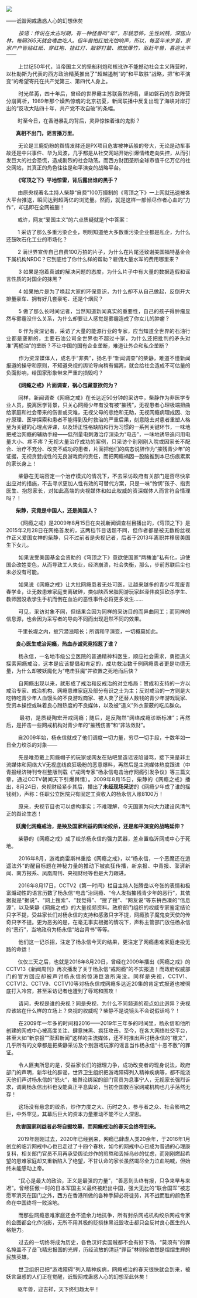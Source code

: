<p><img src="https://github.com/ZjzMisaka/iaders/img/2020/03/7836f-0067hHJjly1gb7pa98f6aj30kc0bfttp.jpg"></p>
<div class="preface">——诋毁网戒蛊惑人心的幻想休矣</div>
<p><span id="more-8865"></span></p>
<div class="WB_editor_iframe_new">
<p align="justify">​​<i>&nbsp; &nbsp; &nbsp; &nbsp; 按语：传说在太古时期，有一种怪兽叫“年”，形貌恐怖，生性凶残，深居山林，每隔365天就会嗜血吃人。但年兽怕红怕光怕响声，所以，每至年末岁首，家家户户皆贴红纸、穿红袍、挂红灯、敲锣打鼓、燃放爆竹，驱赶年兽，喜迎太平——</i></p>
<p align="justify">&nbsp; &nbsp; &nbsp; &nbsp; 上世纪50年代，当帝国主义的坚船利炮和核讹诈不能撼动社会主义阵营时，以杜勒斯为代表的西方政治精英推出了&#8221;超越遏制&#8221;的“和平取胜”战略，把“和平演变”的希望寄托在共产党第三、第四代人身上。</p>
<p align="justify">&nbsp; &nbsp; &nbsp; &nbsp; 时光荏苒，四十年后，曾经的世界霸主苏联轰然坍塌，坚如磐石的东欧阵营分崩离析，1989年那个燥热惊魂的北京初夏，新闻联播中反复出现了海峡对岸打出的“反攻大陆四十年，共产党不攻自破”的条幅。</p>
<p align="justify">&nbsp; &nbsp; &nbsp; &nbsp; 时至今日，在香港暴乱的背后，灵异惊悚着谁的鬼影？</p>
<p align="justify"><b>&nbsp; &nbsp; &nbsp; &nbsp; 真相不出门，谣言播万里</b>。</p>
<p align="justify">&nbsp; &nbsp; &nbsp; &nbsp; 无论是三鹿奶粉的舆情发酵还是PX项目危害被神话般的夸大，无论是动车事故还是中兴事件、华为风波，几乎都是从社交网站开始引爆情绪走向失控，从而引发巨大的社会恐慌，造成剧烈的社会动荡。而西方财团垄断全球市值千亿万亿的社交网站，其真正的角色往往是和平演变的战略平台。</p>
<p align="justify"><b>&nbsp; &nbsp; &nbsp; &nbsp; 《穹顶之下》平地惊雷，背后露出谁的黑手？</b></p>
<p align="justify">&nbsp; &nbsp; &nbsp; &nbsp; 由原央视著名主持人柴静“自费”100万摄制的《穹顶之下》一上网就迅速被各大平台推送，瞬间达到超两亿的浏览量。然而，就是这样一部倾尽作者心血的“力作”，却迅即在全网被删！</p>
<p align="justify">&nbsp; &nbsp; &nbsp; &nbsp; 或许，网友“爱国主义”的六点质疑就是个中答案：</p>
<p align="justify">&nbsp; &nbsp; &nbsp; &nbsp; 1 采访了那么多重污染企业，明明知道绝大多数重污染企业都是私企，为什么还鼓吹石化工业的市场化？</p>
<p align="justify">&nbsp; &nbsp; &nbsp; &nbsp; 2 满世界宣传自己自费100万拍的片子，为什么在片尾还致谢美国福特基金会下属机构NRDC？它到底给了你什么样的帮助？雇佣大量水军的费用哪里来？</p>
<p align="justify">&nbsp; &nbsp; &nbsp; &nbsp; 3 如果是抱着真诚的解决问题的态度，为什么片子中有大量的数据造假和谣言性质的对国企的抹黑？</p>
<p align="justify">&nbsp; &nbsp; &nbsp; &nbsp; 4 如果拍片是为了唤起大家的环保意识，为什么却不从自己做起，反倒开大排量豪车、拥有好几套豪宅、还是个烟民？</p>
<p align="justify">&nbsp; &nbsp; &nbsp; &nbsp; 5 做了那么长时间记者，当然知道新闻真实的重要性，自己的孩子得肿瘤显然与雾霾没什么关系，为什么却要让人感觉是雾霾造成了你女儿的肿瘤？</p>
<p align="justify">&nbsp; &nbsp; &nbsp; &nbsp; 6 作为资深记者，采访了大量的能源行业的专家，应当知道全世界的石油行业都是垄断的，主要石油公司全世界也不超过十家，为什么还把批判的矛头对准“两桶油”的垄断？不让中国的国有企业垄断，难道让外企和私企垄断？</p>
<p align="justify">&nbsp; &nbsp; &nbsp; &nbsp; 作为资深媒体人，成名于“非典”，扬名于“新闻调查”的柴静，难道不懂新闻报道的操守和原则，不知道央视的舆论导向稍有偏离，就会给社会造成不可估量的负面影响，给国家形象带来严重的损毁吗？</p>
<p align="justify"><b>&nbsp; &nbsp; &nbsp; &nbsp; 《网瘾之戒》片面调查，祸心包藏意欲何为</b><b>？</b></p>
<p align="justify">&nbsp; &nbsp; &nbsp; &nbsp; 同样，新闻调查《网瘾之戒》在长达近50分钟的采访中，柴静作为非医学专业人员，脱离医学背景，只关心网瘾少年有没有被“摧残”，无视患者心理极端扭曲给家庭和社会带来的伤害或灾难，无视父母的悲绝和无助，无视网瘾病理成因、治疗原理、医学探索和患者不能得到及时救治的严重后果<b>，</b>刻意隐去对患者重塑人格至为关键的心理点评课，以及矫正性格缺陷和行为习惯的一系列关键环节，一味地把戒治网瘾的辅助手段——低剂量电刺激治疗渲染为“电击”，一味地诱导追问用电量大小、疼不疼？无视大量治疗成功的案例，只采访个别刚刚入院或因家长不配合、治疗不充分、改变不成功的患者，片面把他们的病态说辞作为“摧残青少年”的证据，无视贪婪成性的无良游戏商的责任，而把网瘾祸因一股脑推到本已伤痕累累的家长身上！</p>
<p align="justify">&nbsp; &nbsp; &nbsp; &nbsp; 柴静在无端否定一个治疗模式的情况下，不去采访政府有关部门是否尽快拿出应对的措施，不去寻求更加人性有效的可替代方案，只是一味“怜悯”孩子、指责医生、抱怨家长，对如此高端的央视媒体和如此权威的资深媒体人而言符合情理吗？！</p>
<p align="justify"><b>&nbsp; &nbsp; &nbsp; &nbsp; 柴静，究竟</b><b>是</b><b>中国人，还是美国人？</b></p>
<p align="justify">&nbsp; &nbsp; &nbsp; &nbsp; 《网瘾之戒》是2009年8月15日在央视新闻调查栏目播出的，《穹顶之下》是2015年2月28日在网络首发的，这两档节目话题不同，但作者都是被无数粉丝视作正义爱国女神的柴静，只不过前者是央视记者，后者于2013年离职并移居美国生下女儿。</p>
<p align="justify">&nbsp; &nbsp; &nbsp; &nbsp; 如果说受美国基金会资助的《穹顶之下》意欲使国家“两桶油”私有化，迫使国企改姓变色，从而导致工人失业，经济崩溃，社会失衡，那么，步前苏联后尘也未必没有可能。</p>
<p align="justify">&nbsp; &nbsp; &nbsp; &nbsp; 如果说《网瘾之戒》让大批网瘾患者无处可医，让越来越多的青少年荒废青春学业，让无数患难家庭支离破碎，类似陕西米脂网游玩家赵泽伟疯狂砍杀学生、教师因没收学生手机而倒在血泊的恶性事件必将更多发生……</p>
<p align="justify">&nbsp; &nbsp; &nbsp; &nbsp; 可见，采访对象不同，但结果会因为同样的采访目的而异曲同工；而同样的信息源，也会因为采写者的导向不同而出现迥然不同的效果。</p>
<p align="justify">&nbsp; &nbsp; &nbsp; &nbsp; 千里长堤之内，蚁穴潜滋暗长；所谓和平演变，一切概莫如此。</p>
<p align="justify"><b>&nbsp; &nbsp; &nbsp; &nbsp; 良心医生戒治网瘾，热血赤诚</b><b>究竟</b><b>招惹了谁？</b><b>&nbsp;</b></p>
<p align="justify">&nbsp; &nbsp; &nbsp; &nbsp; 杨永信，一名地市级公立医院的普通精神科医生，顺应社会需求，勇担道义探索网瘾戒治，这本是应该提倡和肯定的，成功救治数千例网瘾患者更是功德无量，为什么却被妖魔化为“电击狂魔”并欲置之死地而后快？</p>
<p align="justify">&nbsp; &nbsp; &nbsp; &nbsp; 自网瘾出现以来，就形成了戒治和反戒治的对立格局：赞成和支持的一方以戒治专家、戒治机构、网瘾患难家庭及部分有识之士为主；反对戒治的一方则是大吃特吃青少年人血馒头的不良游戏商家、被人卖了还替人数钱的青少年游戏玩家、受资本操控或昧着良心蹭热度的不良媒体，以及被“道义”外衣蒙蔽的吃瓜群众。</p>
<p align="justify">&nbsp; &nbsp; &nbsp; &nbsp; 最初，是质疑陶宏开戒网瘾；随后，是反陶然“网络成瘾诊断标准”；再然后，是抨击一些网戒机构对青少年的“摧残伤害”和“非法敛财”。</p>
<p align="justify">&nbsp; &nbsp; &nbsp; &nbsp; 自2009年始，杨永信就成了他们调度一切力量，穷尽一切手段，十数年如一日全力绞杀的对象——</p>
<p align="justify">&nbsp; &nbsp; &nbsp; &nbsp; 先是唯恐戴上网瘾帽子的玩家或网友在贴吧里造谣诬陷谩骂，接下来是非主流媒体和网络大V无视底线疯狂吸粉的恶意爆料，再然后是主流媒体热度跟进（中青报经济特刊专栏整版刊载《“戒网专家”杨永信电击治疗网瘾引发争议》等三篇文章，通过CCTV朝闻天下引爆舆情）。2009年8月15日，柴静的《网瘾之戒》播出，8月24日，央视财经紧步其后，播出了<b>未经现场采访</b>的《网瘾少年成了谁的摇钱树》，声称：任职公立医院只有固定工资收入的杨永信入账8100万！</p>
<p align="justify">&nbsp; &nbsp; &nbsp; &nbsp; 原来，央视节目也可以虚构事实；不难理解，今天国家为何大力建设风清气正的舆论生态！</p>
<p align="justify"><b>&nbsp; &nbsp; &nbsp; &nbsp; 妖魔化网瘾戒治</b><b>，</b><b>是殃及国家利益</b><b>的舆论</b><b>绞杀，还是</b><b>和平演变的战略延伸？</b></p>
<p align="justify">&nbsp; &nbsp; &nbsp; &nbsp; 柴静的《网瘾之戒》成了绞杀杨永信的强力武器，差点置临沂网戒中心于死地。</p>
<p align="justify">&nbsp; &nbsp; &nbsp; &nbsp; 2016年8月，游戏商雷斯林重拾《网瘾之戒》，以“杨永信，一个恶魔还在逍遥法外”的醒目标题在神秘力量的推动下被疯狂传播，新京报、中青报、澎湃新闻、南方报系、凤凰周刊、央视财经等也是大力跟进。</p>
<p align="justify">&nbsp; &nbsp; &nbsp; &nbsp; 2016年8月17日，CCTV2《第一时间》栏目主持人张腾岳以夸张的表情和极富煽动性的语言历数了杨永信“电击”治网瘾、“令人发指摧残青少年的恶行”，其依据就是“据说”、“网上搜索”、“我觉得”、“搜了搜”、“网友说”等东拚西凑的“信息源”，以及柴静《网瘾之戒》的大量视频资料。政府部门组织的权威专家鉴定结论只字不提，受益家长们对杨永信的支持和感激只字不提，网瘾孩子魔鬼变天使的传奇只字不提。更为恶劣的是，在毫无事实根据的情况下，声称主管部门放任杨永信的“恶行”，当地政府为杨永信“站台背书”等等。</p>
<p align="justify">&nbsp; &nbsp; &nbsp; &nbsp; 他们这一记杀招，注定了杨永信今天的结果，更注定了网瘾患难家庭走投无路的命运！</p>
<p align="justify">&nbsp; &nbsp; &nbsp; &nbsp; 仅仅三天之后，也就是2016年8月20日，曾经在2009年播出《网瘾之戒》的CCTV13《新闻周刊》再次播发了关于杨永信“戒网瘾”的不实报道！而政府权威部门的官方回应却被声讨杨永信的惊涛巨浪所淹没。同样是央视，CCTV1、CCTV12、CCTV9、CCTV10等对杨永信戒网瘾多达近20集的肯定式报道也被彻底打入冷宫，甚至采访记者也遭到了辱骂和围攻！</p>
<p align="justify">&nbsp; &nbsp; &nbsp; &nbsp; 请问，央视是谁的央视？同是央视，为什么不同频道的观点如此迥异？央视应该站在什么样的立场上？央视的权威呢？柴静不是说镜头不会说假话吗？！</p>
<p align="justify">&nbsp; &nbsp; &nbsp; &nbsp; 在2009年一年多的时间和2016——2019年三年多的时间里，杨永信和他所创建的网戒中心被高度关注、肆意抹黑、疯狂攻击。至今，在各大网络社交平台，甚至大如“新京报”“澎湃新闻”这样的主流媒体，还不时推出声讨杨永信的“檄文”，几乎所有的文章都是把柴静采访及个别游戏玩家的谣言当作杨永信“十恶不赦”的罪证。</p>
<p align="justify">&nbsp; &nbsp; &nbsp; &nbsp; 令人匪夷所思的是，受益家长们的据理力争，成功改变者的现身说法，政府部门的声明，新华社的辟谣，世界卫生组织把游戏障碍列入精神疾病等，都不能浇灭他们声讨杨永信的“怒火”，被舆论绑架的部门官员为息事宁人，无视家长强烈诉求，调离杨永信出科也没能真正平息舆论，当初全国数百家网戒机构也几乎荡然无存！</p>
<p align="justify">&nbsp; &nbsp; &nbsp; &nbsp; 这场没有悬念的绞杀，炒作力度之大、历时之久，参与者之众、社会影响之巨，中外罕见，其幕后巨大的资本力量推动不能不让人深思。</p>
<p align="justify"><b>&nbsp; &nbsp; &nbsp; &nbsp; 危害国家利益者必将自掘坟墓</b><b>，</b><b>而网瘾戒治的春天</b><b>会</b><b>终将到来。</b></p>
<p align="justify">&nbsp; &nbsp; &nbsp; &nbsp; 2019年刚刚过去，2020年已经到来，网瘾已肆虐人类20余年，于2016年1月创立的临沂网戒中心也已走过了十四个春秋，如今的网戒中心已成为普通的心理康复科，相关部门官员不用再承受舆论炒作的煎熬和丢掉乌纱的忧虑，而刚刚燃起希望的患难家庭却又重新陷入了绝望，不甘认命的家长虽然竭尽全力泣血呐喊，但始终未能感动上帝。</p>
<p align="justify">&nbsp; &nbsp; &nbsp; &nbsp; “民心是最大的政治，正义是最强的力量”，“善恶到头终有报，只争来早与来迟”。曾经狂傲一时的日本军国主义最终被赶出中国，强大无比的“联合国军”被志愿军消灭在国门之外，西方在香港所做的各种手脚必将徒劳，其不战而胜的颜色革命在中国终将一败涂地。</p>
<p align="justify">&nbsp; &nbsp; &nbsp; &nbsp; 而那些网瘾患难家庭还会不遗余力地抗争，所有封杀网戒机构绞杀网戒专家的企图都会化作泡影，无所不用其极的贬损抹黑诋毁攻击都只会反衬良心医生的人格魅力。</p>
<p align="justify">&nbsp; &nbsp; &nbsp; &nbsp; 过去的一切终将成为历史，各色汉奸卖国贼都不会有好下场，“莫须有”的罪名掩盖不了岳飞精忠报国的光辉，历经流放的清廷“罪臣”林则徐依然是熠熠生辉的民族英雄。</p>
<p align="justify">&nbsp; &nbsp; &nbsp; &nbsp; 世卫组织已把“游戏障碍”列入精神疾病，网瘾戒治的春天很快就会到来，被妖言蛊惑的人们正在觉醒，诋毁网戒蛊惑人心的幻想至此休矣！</p>
<p align="justify">&nbsp; &nbsp; &nbsp; &nbsp; 驱年兽，迎吉祥，天下终归趋太平！</p>
